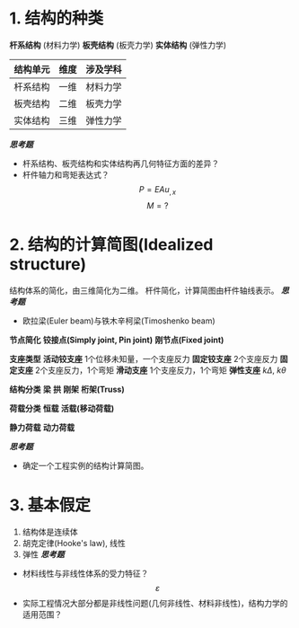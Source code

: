 # 1. 结构的种类
**杆系结构** (材料力学)
**板壳结构** (板壳力学)
**实体结构** (弹性力学)

| 结构单元 | 维度 | 涉及学科 |
|:--------:|:----:|:--------:|
| 杆系结构 | 一维 | 材料力学 |
| 板壳结构 | 二维 | 板壳力学 |
| 实体结构 | 三维 | 弹性力学 |

***思考题***
- 杆系结构、板壳结构和实体结构再几何特征方面的差异？
- 杆件轴力和弯矩表达式？
$$
P = EA u_{,x}
$$
$$
M = ?
$$
# 2. 结构的计算简图(Idealized structure)
结构体系的简化，由三维简化为二维。
杆件简化，计算简图由杆件轴线表示。
***思考题***
- 欧拉梁(Euler beam)与铁木辛柯梁(Timoshenko beam)

**节点简化**
**铰接点(Simply joint, Pin joint)**
**刚节点(Fixed joint)**

**支座类型**
**活动铰支座** 1个位移未知量，一个支座反力
**固定铰支座** 2个支座反力
**固定支座** 2个支座反力，1个弯矩
**滑动支座** 1个支座反力，1个弯矩
**弹性支座** $k\Delta$, $k\theta$

**结构分类**
**梁**
**拱**
**刚架**
**桁架(Truss)**

**荷载分类**
**恒载**
**活载(移动荷载)**

**静力荷载**
**动力荷载**

***思考题***
- 确定一个工程实例的结构计算简图。
# 3. 基本假定
1. 结构体是连续体
2. 胡克定律(Hooke's law), 线性
3. 弹性
***思考题***
- 材料线性与非线性体系的受力特征？
$$
\varepsilon
$$
- 实际工程情况大部分都是非线性问题(几何非线性、材料非线性)，结构力学的适用范围？